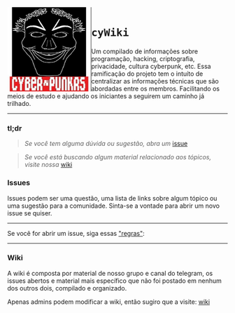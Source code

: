<img src="data/cyberpunkrs.jpg" align="left" width="192px" height="192px"/>

# `cyWiki`

Um compilado de informações sobre programação, hacking, criptografia, privacidade, cultura cyberpunk, etc.
Essa ramificação do projeto tem o intuíto de centralizar as informações técnicas que são abordadas entre os membros. Facilitando os meios de estudo e ajudando os iniciantes a seguirem um caminho já trilhado.

----


### tl;dr

  > *Se você tem alguma dúvida ou sugestão, abra um* [issue]()

  > *Se você está buscando algum material relacionado aos tópicos, visite nossa* [wiki]()


### Issues

  Issues podem ser uma questão, uma lista de links sobre algum tópico ou uma sugestão para a comunidade. Sinta-se a vontade para abrir um novo issue se quiser.

---


  Se você for abrir um issue, siga essas ["regras"]():

 ----

 ### Wiki

   A wiki é composta por material de nosso grupo e canal do telegram, os issues abertos e material mais específico que não foi postado em nenhum dos outros dois, compilado e organizado.

   Apenas admins podem modificar a wiki, então sugiro que a visite: [wiki]()
